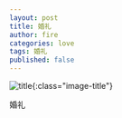 ```yaml
---
layout: post
title: 婚礼
author: fire
categories: love 
tags: 婚礼
published: false
---
```


![title](http://image.sideproject.cn/title/title_008.jpg){:class="image-title"}

婚礼
